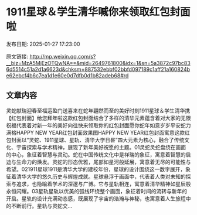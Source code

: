 # 1911星球＆学生清华喊你来领取红包封面啦

发布日期: 2025-01-27 17:23:00

原文链接: http://mp.weixin.qq.com/s?__biz=MzA5MjEzOTQwNA==&mid=2649761800&idx=1&sn=5a3872c97bc836d5514c51a2d1a6623d&chksm=887532ebbf02bbfd097189c1aff21a160824be62ebcf4b6c7ea1d1e60e0d7dfb0d1b82adeb68#rd

## 文章内容

灵蛇献瑞迎春至福运盈门送喜来在蛇年翩然而至的美好时刻1911星球＆学生清华携【红包封面】给您拜年啦这款红包封面结合了多样的清华元素蕴含着对大家的无限祝福代表着对新一年的美好向往快来领取你的红包封面愿你蛇年如意岁岁平安蛇力满格HAPPY NEW YEAR红包封面效果图HAPPY NEW YEAR红包封面寓意这款红包封面以“灵蛇、1911星球、星轨、清华大学日晷”四大元素为核心，融合了传统文化、宇宙探索与学术精神，展现了新年美好祝愿的主题。01灵蛇灵蛇盘绕在画面的中心，象征着智慧与灵动。蛇在中国传统文化中是祥瑞的象征，寓意着智慧的启迪与生命力的焕发。灵蛇的形态优雅，尾部如星河般延展，寓意着无尽的可能性与希望。021911星球1911是清华大学的建校年份，星球的设计围绕这一数字展开，象征着清华大学的悠久历史与辉煌成就。星球悬浮于画面中，代表着人类对未知的探索与追求，也隐喻着学术的深邃与广博。它与星轨相连，寓意着清华精神如星辰般永恒闪耀。03星轨星轨以优美的弧线环绕整个画面，象征着时间的流转与新年的开启。星轨的设计充满动态感，既展现了宇宙的浩瀚与神秘，也寓意着人生旅程中的不断前行。星轨与灵蛇交...